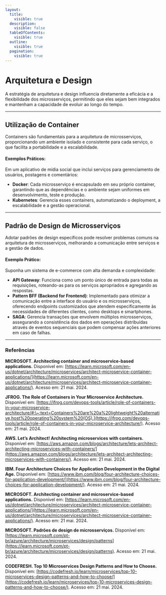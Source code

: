 ```yaml
---
layout:
  title:
    visible: true
  description:
    visible: false
  tableOfContents:
    visible: true
  outline:
    visible: true
  pagination:
    visible: true
---
```


# Arquitetura e Design

A estratégia de arquitetura e design influencia diretamente a eficácia e a flexibilidade dos microsserviços, permitindo que eles sejam bem integrados e mantenham a capacidade de evoluir ao longo do tempo.

***

## Utilização de Container

Containers são fundamentais para a arquitetura de microsserviços, proporcionando um ambiente isolado e consistente para cada serviço, o que facilita a portabilidade e a escalabilidade.

#### Exemplos Práticos:

Em um aplicativo de mídia social que inclui serviços para gerenciamento de usuários, postagens e comentários:

* **Docker**: Cada microsserviço é encapsulado em seu próprio container, garantindo que as dependências e o ambiente sejam uniformes em desenvolvimento, teste e produção.
* **Kubernetes**: Gerencia esses containers, automatizando o deployment, a escalabilidade e a gestão operacional.

***

## Padrão de Design de Microsserviços

Adotar padrões de design específicos pode resolver problemas comuns na arquitetura de microsserviços, melhorando a comunicação entre serviços e a gestão de dados.

#### Exemplo Prático:

Suponha um sistema de e-commerce com alta demanda e complexidade:

* **API Gateway**: Funciona como um ponto único de entrada para todas as requisições, roteando-as para os serviços apropriados e agregando as respostas.
* **Pattern BFF (Backend for Frontend)**: Implementado para otimizar a comunicação entre a interface do usuário e os microsserviços, oferecendo endpoints customizados que atendem especificamente às necessidades de diferentes clientes, como desktops e smartphones.
* **SAGA**: Gerencia transações que envolvem múltiplos microsserviços, assegurando a consistência dos dados em operações distribuídas através de eventos sequenciais que podem compensar ações anteriores em caso de falhas.



***

### Referências

**MICROSOFT. Architecting container and microservice-based applications.** Disponível em: [https://learn.microsoft.com/en-us/dotnet/architecture/microservices/architect-microservice-container-applications/](https://learn.microsoft.com/en-us/dotnet/architecture/microservices/architect-microservice-container-applications/). Acesso em: 21 mai. 2024.

**JFROG. The Role of Containers in Your Microservice Architecture.** Disponível em: [https://jfrog.com/devops-tools/article/role-of-containers-in-your-microservice-architecture/#:\~:text=Containers%20are%20a%20lightweight%20alternative,host%20operating%20system%20(OS).](https://jfrog.com/devops-tools/article/role-of-containers-in-your-microservice-architecture/). Acesso em: 21 mai. 2024.

**AWS. Let’s Architect! Architecting microservices with containers.** Disponível em: [https://aws.amazon.com/blogs/architecture/lets-architect-architecting-microservices-with-containers/](https://aws.amazon.com/blogs/architecture/lets-architect-architecting-microservices-with-containers/). Acesso em: 21 mai. 2024.

**IBM. Four Architecture Choices for Application Development in the Digital Age.** Disponível em: [https://www.ibm.com/blog/four-architecture-choices-for-application-development/](https://www.ibm.com/blog/four-architecture-choices-for-application-development/). Acesso em: 21 mai. 2024.

**MICROSOFT. Architecting container and microservice-based applications.** Disponível em: [https://learn.microsoft.com/en-us/dotnet/architecture/microservices/architect-microservice-container-applications/](https://learn.microsoft.com/en-us/dotnet/architecture/microservices/architect-microservice-container-applications/). Acesso em: 21 mai. 2024.

**MICROSOFT. Padrões de design de microsserviços.** Disponível em: [https://learn.microsoft.com/pt-br/azure/architecture/microservices/design/patterns](https://learn.microsoft.com/pt-br/azure/architecture/microservices/design/patterns). Acesso em: 21 mai. 2024.

**CODEFRESH. Top 10 Microservices Design Patterns and How to Choose.** Disponível em: [https://codefresh.io/learn/microservices/top-10-microservices-design-patterns-and-how-to-choose/](https://codefresh.io/learn/microservices/top-10-microservices-design-patterns-and-how-to-choose/). Acesso em: 21 mai. 2024.
